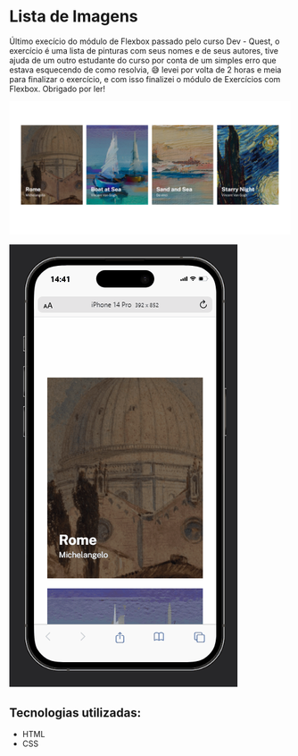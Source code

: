 # Lista de Imagens

Último execício do módulo de Flexbox passado pelo curso Dev - Quest, o exercício é uma lista de pinturas com seus nomes e de seus autores, tive ajuda de um outro estudante do curso por conta de um simples erro que estava esquecendo de como resolvia, 😅 levei por volta de 2 horas e meia para finalizar o exercício, e com isso finalizei o módulo de Exercícios com Flexbox. Obrigado por ler!

[<img src="./src/imagem desktop.png" alt="Uma imagem da versão em desktop">](https://lista-de-imagens-4s5bhgmkz-gustavo-silvas-projects-ee807f68.vercel.app/)

[<img src="./src/animação mobile.gif" alt="Um GIF da versão em mobile">](https://lista-de-imagens-4s5bhgmkz-gustavo-silvas-projects-ee807f68.vercel.app/)

## Tecnologias utilizadas:
- HTML
- CSS